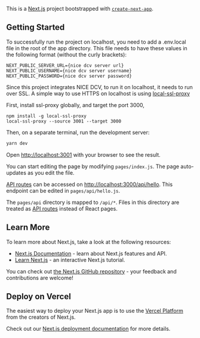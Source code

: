 This is a [Next.js](https://nextjs.org/) project bootstrapped with [`create-next-app`](https://github.com/vercel/next.js/tree/canary/packages/create-next-app).

## Getting Started

To successfully run the project on localhost, you need to add a .env.local file in the root of the app directory. This file needs to have these values in the following format (without the curly brackets):

```
NEXT_PUBLIC_SERVER_URL={nice dcv server url}
NEXT_PUBLIC_USERNAME={nice dcv server username}
NEXT_PUBLIC_PASSWORD={nice dcv server password}
```

Since this project integrates NICE DCV, to run it on localhost, it needs to run over SSL. A simple way to use HTTPS on localhost is using [local-ssl-proxy](https://www.npmjs.com/package/local-ssl-proxy)

First, install ssl-proxy globally, and target the port 3000,

```
npm install -g local-ssl-proxy
local-ssl-proxy --source 3001 --target 3000
```

Then, on a separate terminal, run the development server:

```bash
yarn dev
```

Open [http://localhost:3001](http://localhost:3001) with your browser to see the result.

You can start editing the page by modifying `pages/index.js`. The page auto-updates as you edit the file.

[API routes](https://nextjs.org/docs/api-routes/introduction) can be accessed on [http://localhost:3000/api/hello](http://localhost:3000/api/hello). This endpoint can be edited in `pages/api/hello.js`.

The `pages/api` directory is mapped to `/api/*`. Files in this directory are treated as [API routes](https://nextjs.org/docs/api-routes/introduction) instead of React pages.

## Learn More

To learn more about Next.js, take a look at the following resources:

- [Next.js Documentation](https://nextjs.org/docs) - learn about Next.js features and API.
- [Learn Next.js](https://nextjs.org/learn) - an interactive Next.js tutorial.

You can check out [the Next.js GitHub repository](https://github.com/vercel/next.js/) - your feedback and contributions are welcome!

## Deploy on Vercel

The easiest way to deploy your Next.js app is to use the [Vercel Platform](https://vercel.com/new?utm_medium=default-template&filter=next.js&utm_source=create-next-app&utm_campaign=create-next-app-readme) from the creators of Next.js.

Check out our [Next.js deployment documentation](https://nextjs.org/docs/deployment) for more details.
